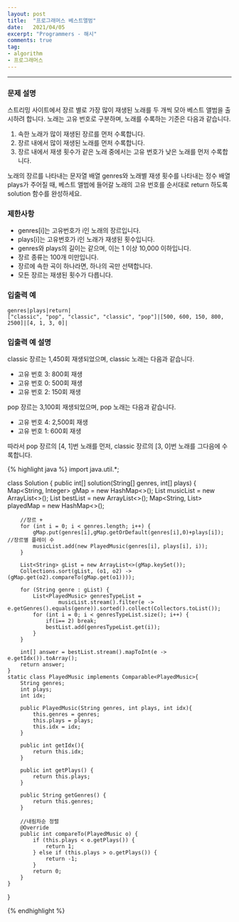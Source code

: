 ```yaml
---
layout: post 
title:  "프로그래머스 베스트앨범"
date:   2021/04/05 
excerpt: "Programmers - 해시"
comments: true 
tag:
- algorithm
- 프로그래머스
---
```


---

### **문제 설명**

스트리밍 사이트에서 장르 별로 가장 많이 재생된 노래를 두 개씩 모아 베스트 앨범을 출시하려 합니다. 노래는 고유 번호로 구분하며, 노래를 수록하는 기준은 다음과 같습니다.

1. 속한 노래가 많이 재생된 장르를 먼저 수록합니다.
2. 장르 내에서 많이 재생된 노래를 먼저 수록합니다.
3. 장르 내에서 재생 횟수가 같은 노래 중에서는 고유 번호가 낮은 노래를 먼저 수록합니다.

노래의 장르를 나타내는 문자열 배열 genres와 노래별 재생 횟수를 나타내는 정수 배열 plays가 주어질 때, 베스트 앨범에 들어갈 노래의 고유 번호를 순서대로 return 하도록 solution 함수를 완성하세요.

### 제한사항

- genres[i]는 고유번호가 i인 노래의 장르입니다.
- plays[i]는 고유번호가 i인 노래가 재생된 횟수입니다.
- genres와 plays의 길이는 같으며, 이는 1 이상 10,000 이하입니다.
- 장르 종류는 100개 미만입니다.
- 장르에 속한 곡이 하나라면, 하나의 곡만 선택합니다.
- 모든 장르는 재생된 횟수가 다릅니다.

### 입출력 예
~~~
genres|plays|return|
["classic", "pop", "classic", "classic", "pop"]|[500, 600, 150, 800, 2500]|[4, 1, 3, 0]|
~~~


### 입출력 예 설명

classic 장르는 1,450회 재생되었으며, classic 노래는 다음과 같습니다.

- 고유 번호 3: 800회 재생
- 고유 번호 0: 500회 재생
- 고유 번호 2: 150회 재생

pop 장르는 3,100회 재생되었으며, pop 노래는 다음과 같습니다.

- 고유 번호 4: 2,500회 재생
- 고유 번호 1: 600회 재생

따라서 pop 장르의 [4, 1]번 노래를 먼저, classic 장르의 [3, 0]번 노래를 그다음에 수록합니다.


{% highlight java %}
import java.util.*;

class Solution {
    public int[] solution(String[] genres, int[] plays) {
        Map<String, Integer> gMap = new HashMap<>();
        List<PlayedMusic> musicList = new ArrayList<>();
        List<PlayedMusic> bestList = new ArrayList<>();
        Map<String, List<PlayedMusic>> playedMap = new HashMap<>();

        //장르 +
        for (int i = 0; i < genres.length; i++) {
            gMap.put(genres[i],gMap.getOrDefault(genres[i],0)+plays[i]); //장르별 플레이 수
            musicList.add(new PlayedMusic(genres[i], plays[i], i));
        }

        List<String> gList = new ArrayList<>(gMap.keySet());
        Collections.sort(gList, (o1, o2) -> (gMap.get(o2).compareTo(gMap.get(o1))));
        
        for (String genre : gList) {
            List<PlayedMusic> genresTypeList = 
                    musicList.stream().filter(e -> e.getGenres().equals(genre)).sorted().collect(Collectors.toList());
            for (int i = 0; i < genresTypeList.size(); i++) {
                if(i== 2) break;
                bestList.add(genresTypeList.get(i));
            }
        }

        int[] answer = bestList.stream().mapToInt(e -> e.getIdx()).toArray();
        return answer;
    }
    static class PlayedMusic implements Comparable<PlayedMusic>{
        String genres;
        int plays;
        int idx;

        public PlayedMusic(String genres, int plays, int idx){
            this.genres = genres;
            this.plays = plays;
            this.idx = idx;
        }

        public int getIdx(){
            return this.idx;
        }

        public int getPlays() {
            return this.plays;
        }

        public String getGenres() {
            return this.genres;
        }

        //내림차순 정렬
        @Override
        public int compareTo(PlayedMusic o) {
            if (this.plays < o.getPlays()) {
                return 1;
            } else if (this.plays > o.getPlays()) {
                return -1;
            }
            return 0;
        }
    }
}

{% endhighlight %} 
